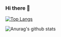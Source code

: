 ### Hi there 👋

<!--
**BrianNBarton/BrianNBarton** is a ✨ _special_ ✨ repository because its `README.md` (this file) appears on your GitHub profile.


Here are some ideas to get you started:

- 🔭 I’m currently working on our Capstone Project Triet Diet
- 🌱 I’m currently learning Full Stack Developement
- 👯 I’m looking to collaborate on Applications
- 🤔 I’m looking for help with ...
- 💬 Ask me about ...
- 📫 How to reach me: ...
- 😄 Pronouns: ...
- ⚡ Fun fact: ...
-->

[![Top Langs](https://github-readme-stats.vercel.app/api/top-langs/?username=BrianNBarton&langs_count=8)](https://github.com/anuraghazra/github-readme-stats)


![Anurag's github stats](https://github-readme-stats.vercel.app/api?username=BrianNBarton&show_icons=true&theme=chartreuse-dark)
